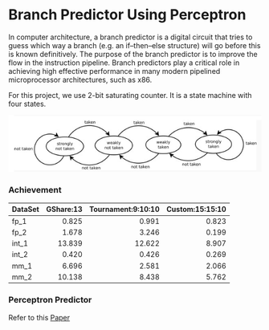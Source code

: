 # Branch Predictor Using Perceptron

In computer architecture, a branch predictor is a digital circuit that tries to guess which way a branch (e.g. an if–then–else structure) will go before this is known definitively. The purpose of the branch predictor is to improve the flow in the instruction pipeline. Branch predictors play a critical role in achieving high effective performance in many modern pipelined microprocessor architectures, such as x86.

For this project, we use 2-bit saturating counter. It is a state machine with four states.

![stateMachine](./doc/StateMachine.png)

### Achievement

| DataSet | GShare:13   |  Tournament:9:10:10  | Custom:15:15:10  | 
| --------   | ----:  | ----:  | ----:  |
| fp_1    | 0.825 | 0.991 | 0.823 |
| fp_2    | 1.678 | 3.246 | 0.199 |
| int_1   | 13.839 | 12.622 | 8.907 |
| int_2   | 0.420 | 0.426 | 0.269 |
| mm_1   | 6.696 | 2.581 | 2.066 |
| mm_2   | 10.138 | 8.438 | 5.762 |

### Perceptron Predictor
 Refer to this [Paper](https://www.cs.utexas.edu/~lin/papers/hpca01.pdf)











